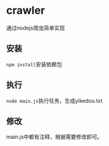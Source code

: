 # crawler
通过nodejs爬虫简单实现

## 安装
`npm install`安装依赖包

## 执行
`node main.js`执行任务，生成yikedou.txt

## 修改
main.js中都有注释，根据需要修改即可。
